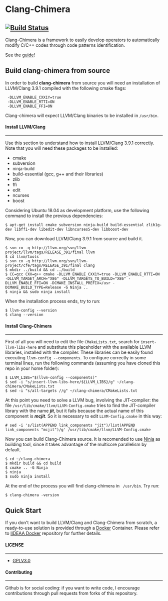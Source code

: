 # Clang-Chimera
[![Build Status](https://travis-ci.org/andreaaletto/clang-chimera.svg?branch=master)](https://travis-ci.org/andreaaletto/clang-chimera)
------------
Clang-Chimera is a framework to easily develop operators to automatically modify C/C++ codes through code patterns identification.

See the [guide](doc/guide/guide.pdf)!

## Build clang-chimera from source

In order to build **clang-chimera** from source you will need an installation of LLVM/Clang 3.9.1 compiled with the following cmake flags:
```
 -DLLVM_ENABLE_CXX1Y=true 
 -DLLVM_ENABLE_RTTI=ON
 -DLLVM_ENABLE_FFI=ON 
```

Clang-chimera will expect LLVM/Clang binaries to be installed in ```/usr/bin```.

#### Install LLVM/Clang
------------
Use this section to understand how to install LLVM/Clang 3.9.1 correctly. Note that you will need these packages to be installed:
* cmake
* subversion
* ninja-build
* build-essential (gcc, g++ and their libraries)
* zlib
* ffi
* edit
* ncurses
* boost

Considering Ubuntu  18.04 as development platform, use the following command to install the previous dependencies:
```
$ apt-get install cmake subversion ninja-build build-essential zlib1g-dev libffi-dev libedit-dev libncurses5-dev libboost-dev
```
Now, you can download LLVM/Clang 3.9.1 from source and build it.
```
$ svn co -q http://llvm.org/svn/llvm-project/llvm/tags/RELEASE_391/final llvm
$ cd llvm/tools
$ svn co -q http://llvm.org/svn/llvm-project/cfe/tags/RELEASE_391/final clang
$ mkdir ../build && cd ../build
$ CC=gcc CXX=g++ cmake -DLLVM_ENABLE_CXX1Y=true -DLLVM_ENABLE_RTTI=ON -DLLVM_TARGET_ARCH="X86" -DLLVM_TARGETS_TO_BUILD="X86" -DLLVM_ENABLE_FFI=ON -DCMAKE_INSTALL_PREFIX=/usr -DCMAKE_BUILD_TYPE=Release -G Ninja ..
$ ninja && sudo ninja install
```

When the installation process ends, try to run:
```
$ llvm-config --version
$ clang --version
```

#### Install Clang-Chimera
------------
First of all you will need to edit the file ```CMakeLists.txt```, search for ```insert-llvm-libs-here``` and substitute this placeholder with the available LLVM libraries, installed with the compiler. These libraries can be easily found executing ```llvm-config --components```.
To configure correctly in some terminal lines, run the following commands (assuming you have cloned this repo in your home folder):
```
$ LLVM_LIBS="$(llvm-config --components)"
$ sed -i "s/insert-llvm-libs-here/${LLVM_LIBS}/g" ~/clang-chimera/CMakeLists.txt
$ sed -i "s/all-targets //g" ~/clang-chimera/CMakeLists.txt
```

At this point you need to solve a LLVM bug, involving the JIT-compiler: the file ```/usr/lib/cmake/llvm/LLVM-Config.cmake``` tries to find the JIT-compiler library with the name ***jit***, but it fails because the actual name of this component is ***mcjit***. So it is necessary to edit ```LLVM-Config.cmake``` in this way:
``` 
# sed -i 's/list(APPEND link_components "jit")/list(APPEND link_components "mcjit")/g' /usr/lib/cmake/llvm/LLVM-Config.cmake
``` 

Now you can build Clang-Chimera source. It is recomended to use [Ninja](https://ninja-build.org/) as building tool, since it takes advantage of the multicore parallelism by default. 
``` 
$ cd ~/clang-chimera 
$ mkdir build && cd build
$ cmake .. -G Ninja
$ ninja
$ sudo ninja install
``` 
At the end of the process you will find clang-chimera in ``` /usr/bin```. Try run:
``` 
$ clang-chimera -version
``` 

## Quick Start
If you don't want to build LLVM/Clang and Clang-Chimera from scratch, a ready-to-use solution is provided through a [Docker](https://www.docker.com/) Container. Please refer to [IIDEAA Docker](https://github.com/andreaaletto/iideaa-docker) repository for further details.

#### LICENSE
--------

* [GPLV3.0](https://www.gnu.org/licenses/licenses.html)

#### Contributing
----------

Github is for social coding: if you want to write code, I encourage contributions through pull requests from forks of this repository. 
